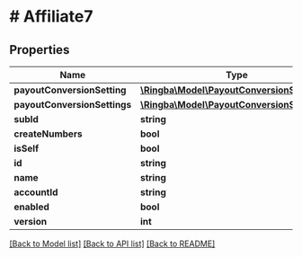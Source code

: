 # # Affiliate7

## Properties

Name | Type | Description | Notes
------------ | ------------- | ------------- | -------------
**payoutConversionSetting** | [**\Ringba\Model\PayoutConversionSetting1**](PayoutConversionSetting1.md) |  |
**payoutConversionSettings** | [**\Ringba\Model\PayoutConversionSetting5[]**](PayoutConversionSetting5.md) |  |
**subId** | **string** |  |
**createNumbers** | **bool** |  |
**isSelf** | **bool** |  |
**id** | **string** |  |
**name** | **string** |  |
**accountId** | **string** |  |
**enabled** | **bool** |  |
**version** | **int** |  |

[[Back to Model list]](../../README.md#models) [[Back to API list]](../../README.md#endpoints) [[Back to README]](../../README.md)
